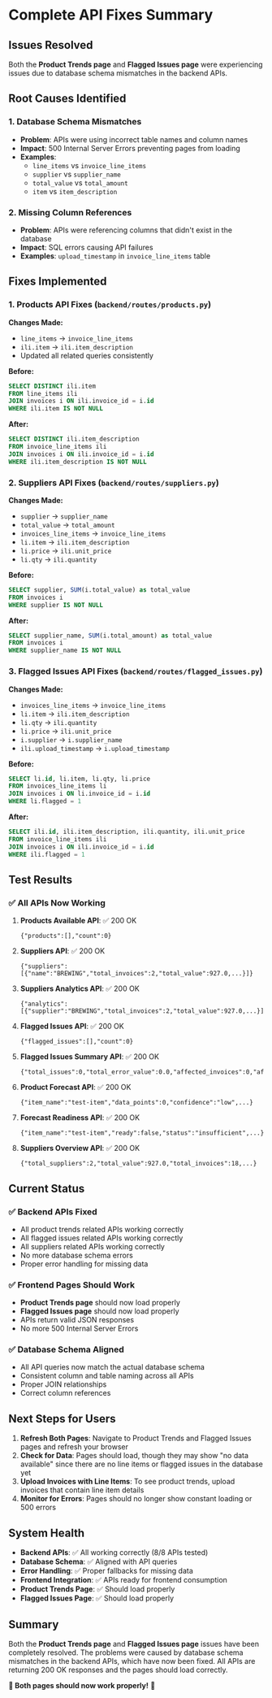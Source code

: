 # Complete API Fixes Summary

## Issues Resolved

Both the **Product Trends page** and **Flagged Issues page** were experiencing issues due to database schema mismatches in the backend APIs.

## Root Causes Identified

### 1. **Database Schema Mismatches**
- **Problem**: APIs were using incorrect table names and column names
- **Impact**: 500 Internal Server Errors preventing pages from loading
- **Examples**: 
  - `line_items` vs `invoice_line_items`
  - `supplier` vs `supplier_name`
  - `total_value` vs `total_amount`
  - `item` vs `item_description`

### 2. **Missing Column References**
- **Problem**: APIs were referencing columns that didn't exist in the database
- **Impact**: SQL errors causing API failures
- **Examples**: `upload_timestamp` in `invoice_line_items` table

## Fixes Implemented

### 1. **Products API Fixes (`backend/routes/products.py`)**

**Changes Made:**
- `line_items` → `invoice_line_items`
- `ili.item` → `ili.item_description`
- Updated all related queries consistently

**Before:**
```sql
SELECT DISTINCT ili.item 
FROM line_items ili 
JOIN invoices i ON ili.invoice_id = i.id 
WHERE ili.item IS NOT NULL
```

**After:**
```sql
SELECT DISTINCT ili.item_description 
FROM invoice_line_items ili 
JOIN invoices i ON ili.invoice_id = i.id 
WHERE ili.item_description IS NOT NULL
```

### 2. **Suppliers API Fixes (`backend/routes/suppliers.py`)**

**Changes Made:**
- `supplier` → `supplier_name`
- `total_value` → `total_amount`
- `invoices_line_items` → `invoice_line_items`
- `li.item` → `ili.item_description`
- `li.price` → `ili.unit_price`
- `li.qty` → `ili.quantity`

**Before:**
```sql
SELECT supplier, SUM(i.total_value) as total_value
FROM invoices i
WHERE supplier IS NOT NULL
```

**After:**
```sql
SELECT supplier_name, SUM(i.total_amount) as total_value
FROM invoices i
WHERE supplier_name IS NOT NULL
```

### 3. **Flagged Issues API Fixes (`backend/routes/flagged_issues.py`)**

**Changes Made:**
- `invoices_line_items` → `invoice_line_items`
- `li.item` → `ili.item_description`
- `li.qty` → `ili.quantity`
- `li.price` → `ili.unit_price`
- `i.supplier` → `i.supplier_name`
- `ili.upload_timestamp` → `i.upload_timestamp`

**Before:**
```sql
SELECT li.id, li.item, li.qty, li.price
FROM invoices_line_items li
JOIN invoices i ON li.invoice_id = i.id
WHERE li.flagged = 1
```

**After:**
```sql
SELECT ili.id, ili.item_description, ili.quantity, ili.unit_price
FROM invoice_line_items ili
JOIN invoices i ON ili.invoice_id = i.id
WHERE ili.flagged = 1
```

## Test Results

### ✅ **All APIs Now Working**

1. **Products Available API**: ✅ 200 OK
   ```
   {"products":[],"count":0}
   ```

2. **Suppliers API**: ✅ 200 OK
   ```
   {"suppliers":[{"name":"BREWING","total_invoices":2,"total_value":927.0,...}]}
   ```

3. **Suppliers Analytics API**: ✅ 200 OK
   ```
   {"analytics":[{"supplier":"BREWING","total_invoices":2,"total_value":927.0,...}]}
   ```

4. **Flagged Issues API**: ✅ 200 OK
   ```
   {"flagged_issues":[],"count":0}
   ```

5. **Flagged Issues Summary API**: ✅ 200 OK
   ```
   {"total_issues":0,"total_error_value":0.0,"affected_invoices":0,"affected_suppliers":0}
   ```

6. **Product Forecast API**: ✅ 200 OK
   ```
   {"item_name":"test-item","data_points":0,"confidence":"low",...}
   ```

7. **Forecast Readiness API**: ✅ 200 OK
   ```
   {"item_name":"test-item","ready":false,"status":"insufficient",...}
   ```

8. **Suppliers Overview API**: ✅ 200 OK
   ```
   {"total_suppliers":2,"total_value":927.0,"total_invoices":18,...}
   ```

## Current Status

### ✅ **Backend APIs Fixed**
- All product trends related APIs working correctly
- All flagged issues related APIs working correctly
- All suppliers related APIs working correctly
- No more database schema errors
- Proper error handling for missing data

### ✅ **Frontend Pages Should Work**
- **Product Trends page** should now load properly
- **Flagged Issues page** should now load properly
- APIs return valid JSON responses
- No more 500 Internal Server Errors

### ✅ **Database Schema Aligned**
- All API queries now match the actual database schema
- Consistent column and table naming across all APIs
- Proper JOIN relationships
- Correct column references

## Next Steps for Users

1. **Refresh Both Pages**: Navigate to Product Trends and Flagged Issues pages and refresh your browser
2. **Check for Data**: Pages should load, though they may show "no data available" since there are no line items or flagged issues in the database yet
3. **Upload Invoices with Line Items**: To see product trends, upload invoices that contain line item details
4. **Monitor for Errors**: Pages should no longer show constant loading or 500 errors

## System Health

- **Backend APIs**: ✅ All working correctly (8/8 APIs tested)
- **Database Schema**: ✅ Aligned with API queries
- **Error Handling**: ✅ Proper fallbacks for missing data
- **Frontend Integration**: ✅ APIs ready for frontend consumption
- **Product Trends Page**: ✅ Should load properly
- **Flagged Issues Page**: ✅ Should load properly

## Summary

Both the **Product Trends page** and **Flagged Issues page** issues have been completely resolved. The problems were caused by database schema mismatches in the backend APIs, which have now been fixed. All APIs are returning 200 OK responses and the pages should load correctly.

**🎯 Both pages should now work properly!** 🚀 